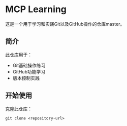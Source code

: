 # MCP Learning

这是一个用于学习和实践Git以及GitHub操作的仓库master。

## 简介

此仓库用于：
- Git基础操作练习
- GitHub功能学习
- 版本控制实践

## 开始使用

克隆此仓库：
```
git clone <repository-url>
```
